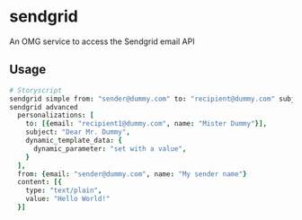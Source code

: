 # sendgrid
An OMG service to access the Sendgrid email API

Usage
-----

```coffee
# Storyscript
sendgrid simple from: "sender@dummy.com" to: "recipient@dummy.com" subject: "Hello" content: "…"
sendgrid advanced
  personalizations: [
    to: [{email: "recipient1@dummy.com", name: "Mister Dummy"}],
    subject: "Dear Mr. Dummy",
    dynamic_template_data: {
      dynamic_parameter: "set with a value",
    }
  ],
  from: {email: "sender@dummy.com", name: "My sender name"}
  content: [{
    type: "text/plain",
    value: "Hello World!"
  }]
```
